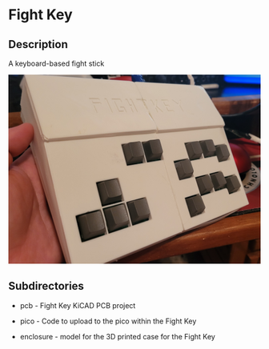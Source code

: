 # Fight Key

## Description

A keyboard-based fight stick

![Image of Physical Fight Key](/pics/final.jpg)

## Subdirectories

 - pcb - Fight Key KiCAD PCB project

 - pico - Code to upload to the pico within the Fight Key

 - enclosure - model for the 3D printed case for the Fight Key
